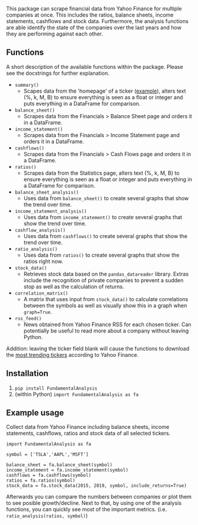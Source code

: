 This package can scrape financial data from Yahoo Finance for multiple companies at once. This includes the ratios, balance sheets, income statements, cashflows and stock data. Furthermore, the analysis functions are able identify the state of the companies over the last years and how they are performing against each other.

## Functions
A short description of the available functions within the package. Please see the docstrings for further explanation.

- `summary()`
   - Scapes data from the 'homepage' of a ticker ([example](https://finance.yahoo.com/quote/TSLA?p=TSLA)), alters text (%, k, M, B) to ensure everything is seen as a float or integer and puts everything in a DataFrame for comparison.
- `balance_sheet()`
   - Scrapes data from the Financials > Balance Sheet page and orders it in a DataFrame.
- `income_statement()`
   - Scrapes data from the Financials > Income Statement page and orders it in a DataFrame. 
- `cashflows()`
   - Scrapes data from the Financials > Cash Flows page and orders it in a DataFrame.
- `ratios()`
   - Scrapes data from the Statistics page, alters text (%, k, M, B) to ensure everything is seen as a float or integer and puts everything in a DataFrame for comparison.
- `balance_sheet_analysis()`
   - Uses data from `balance_sheet()` to create several graphs that show the trend over time.
- `income_statement_analysis()`
   - Uses data from `income_statement()` to create several graphs that show the trend over time.
- `cashflow_analysis()`
   - Uses data from `cashflows()` to create several graphs that show the trend over time.
- `ratio_analysis()`
   - Uses data from `ratios()` to create several graphs that show the ratios right now.
- `stock_data()`
   - Retrieves stock data based on the `pandas_datareader` library. Extras include the recognition of private companies to prevent a sudden stop as well as the calculation of returns.
- `correlation_matrix()`
   - A matrix that uses input from `stock_data()` to calculate correlations between the symbols as well as visually show this in a graph when `graph=True`.
- `rss_feed()`
   - News obtained from Yahoo Finance RSS for each chosen ticker. Can potentially be useful to read more about a company without leaving Python.
   
Addition: leaving the ticker field blank will cause the functions to download the [most trending tickers](https://finance.yahoo.com/trending-tickers/) according to Yahoo Finance.

## Installation
1. `pip install FundamentalAnalysis`
2. (within Python) `import FundamentalAnalysis as fa`

## Example usage
Collect data from Yahoo Finance including balance sheets, income statements, cashflows, ratios and stock data of all selected tickers.

```
import FundamentalAnalysis as fa

symbol = ['TSLA','AAPL','MSFT']

balance_sheet = fa.balance_sheet(symbol)
income_statement = fa.income_statement(symbol)
cashflows = fa.cashflows(symbol)
ratios = fa.ratios(symbol)
stock_data = fa.stock_data(2015, 2019, symbol, include_returns=True)
```

Afterwards you can compare the numbers between companies or plot them to see posible growth/decline. Next to that, by using one of the analysis functions, you can quickly see most of the important metrics. (i.e. `ratio_analysis(ratios, symbol)`)
